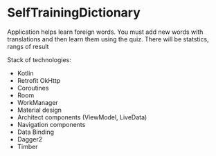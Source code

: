 # SelfTrainingDictionary
Application helps learn foreign words. You must add new words with translations and then learn them using the quiz.
There will be statstics, rangs of result

Stack of technologies:
- Kotlin
- Retrofit OkHttp
- Coroutines
- Room
- WorkManager
- Material design
- Architect components (ViewModel, LiveData)
- Navigation components
- Data Binding
- Dagger2
- Timber
